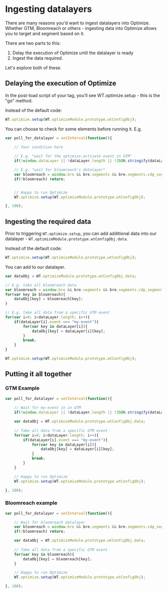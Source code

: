# Ingesting datalayers

There are many reasons you'd want to ingest datalayers into Optimize. Whether GTM, Bloomreach or others - ingesting data into Optimize allows you to target and segment based on it.

There are two parts to this: 

1. Delay the execution of Optimize until the datalayer is ready
2. Ingest the data required.

Let's explore both of these.

## Delaying the execution of Optimize

In the post-load script of your tag, you'll see WT.optimize.setup - this is the "go" method.

Instead of the default code:

``` javascript
WT.optimize.setup(WT.optimizeModule.prototype.wtConfigObj);
```

You can choose to check for some elements before running it. E.g.

``` javascript
var poll_for_datalayer = setInterval(function(){
    
    // Your condition here

    // E.g. "wait for the optimize.activate event in GTM"
    if(!window.dataLayer || !dataLayer.length || !JSON.stringify(dataLayer).match(/optimize\.activate/i)) return;

    // E.g. "wait for bloomreach's datalayer"
    var bloomreach = window.bre && bre.segments && bre.segments.cdp_segments;
    if(!bloomreach) return;


    // Happy to run Optimize 
    WT.optimize.setup(WT.optimizeModule.prototype.wtConfigObj);

}, 100);
```

## Ingesting the required data 

Prior to triggering `WT.optimize.setup`, you can add additional data into our datalayer - `WT.optimizeModule.prototype.wtConfigObj.data`. 

Instead of the default code:

``` javascript
WT.optimize.setup(WT.optimizeModule.prototype.wtConfigObj);
```

You can add to our datalayer. 

``` javascript
var dataObj = WT.optimizeModule.prototype.wtConfigObj.data;

// E.g. take all bloomreach data
var bloomreach = window.bre && bre.segments && bre.segments.cdp_segments;
for(var key in bloomreach){
    dataObj[key] = bloomreach[key];
}

// E.g. take all data from a specific GTM event 
for(var i=0; i<dataLayer.length; i++){
    if(dataLayer[i].event === "my-event"){
        for(var key in dataLayer[i]){
            dataObj[key] = dataLayer[i][key];
        }
        break;
    }
}

WT.optimize.setup(WT.optimizeModule.prototype.wtConfigObj);
```

## Putting it all together

### GTM Example

``` javascript
var poll_for_datalayer = setInterval(function(){
    
    // Wait for my-event in in GTM
    if(!window.dataLayer || !dataLayer.length || !JSON.stringify(dataLayer).match(/my-event/i)) return;

    var dataObj = WT.optimizeModule.prototype.wtConfigObj.data;
    
    // Take all data from a specific GTM event 
    for(var i=0; i<dataLayer.length; i++){
        if(dataLayer[i].event === "my-event"){
            for(var key in dataLayer[i]){
                dataObj[key] = dataLayer[i][key];
            }
            break;
        }
    }

    // Happy to run Optimize 
    WT.optimize.setup(WT.optimizeModule.prototype.wtConfigObj);

}, 100);
```

### Bloomreach example

``` javascript
var poll_for_datalayer = setInterval(function(){

    // Wait for bloomreach datalayer
    var bloomreach = window.bre && bre.segments && bre.segments.cdp_segments;
    if(!bloomreach) return;

    var dataObj = WT.optimizeModule.prototype.wtConfigObj.data;
    
    // Take all data from a specific GTM event 
    for(var key in bloomreach){
        dataObj[key] = bloomreach[key];
    }

    // Happy to run Optimize 
    WT.optimize.setup(WT.optimizeModule.prototype.wtConfigObj);

}, 100);
```